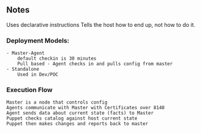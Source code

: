 ## Notes

Uses declarative instructions
Tells the host how to end up, not how to do it.

### Deployment Models:
    - Master-Agent
        default checkin is 30 minutes
        Pull based - Agent checks in and pulls config from master
    - Standalone
        Used in Dev/POC

### Execution Flow
    Master is a node that controls config
    Agents communicate with Master with Certificates over 8140
    Agent sends data about current state (facts) to Master
    Puppet checks catalog against host current state
    Puppet then makes changes and reports back to master
